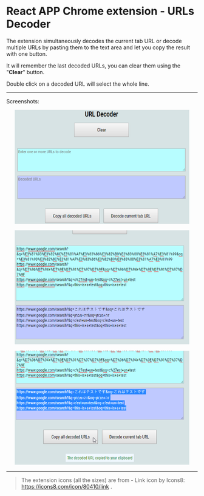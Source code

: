 # React APP Chrome extension - URLs Decoder

The extension simultaneously decodes the current tab URL or decode multiple URLs by pasting them to the text area and let you copy the result with one button.

It will remember the last decoded URLs, you can clear them using the "**Clear**" button.

Double click on a decoded URL will select the whole line.

---

Screenshots:

<p align="center">
  <img width="460" height="300" src="screenshots\screenshot-01.png">
</p>
<p align="center">
  <img width="460" height="300" src="screenshots\screenshot-02.png">
</p>
<p align="center">
  <img width="460" height="300" src="screenshots\screenshot-03.png">
</p>

---

> The extension icons (all the sizes) are from - Link icon by Icons8: https://icons8.com/icon/80410/link .
